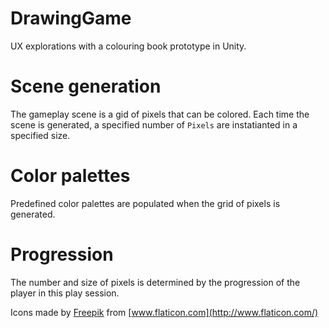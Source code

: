 # DrawingGame
UX explorations with a colouring book prototype in Unity. 

# Scene generation
The gameplay scene is a gid of pixels that can be colored. Each time the scene is generated, a specified number of `Pixels` are instatianted in a specified size.

# Color palettes
Predefined color palettes are populated when the grid of pixels is generated.

# Progression 
The number and size of pixels is determined by the progression of the player in this play session.

Icons made by [Freepik](https://www.flaticon.com/authors/freepik) from [www.flaticon.com](http://www.flaticon.com/)
